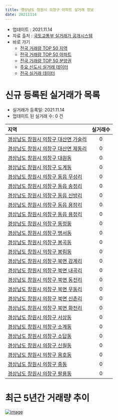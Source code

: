 ```yaml
---
title: 경상남도 창원시 의창구 아파트 실거래 정보
date: 20211114
---
```


* 업데이트 : 2021.11.14
* 자료 출처 : [국토교통부 실거래가 공개시스템](http://rt.molit.go.kr)
* 바로 가기
    * [전국 거래량 TOP 50 지역](https://apt-info.github.io/apt-trade-info/tr)
    * [전국 거래량 TOP 50 아파트](https://apt-info.github.io/apt-trade-info/ta)
    * [전국 거래량 TOP 50 분양권](https://apt-info.github.io/apt-trade-info/tb)
    * [주요 신도시 실거래 데이터](https://apt-info.github.io/apt-trade-info/newtown)
    * [전국 실거래 데이터](https://apt-info.github.io/apt-trade-info/all)



<script async src="https://pagead2.googlesyndication.com/pagead/js/adsbygoogle.js"></script>
<!-- 기본광고 -->
<ins class="adsbygoogle"
     style="display:block"
     data-ad-client="ca-pub-1142216861245946"
     data-ad-slot="4805727019"
     data-ad-format="auto"
     data-full-width-responsive="true"></ins>
<script>
     (adsbygoogle = window.adsbygoogle || []).push({});
</script>


# 신규 등록된 실거래가 목록

* 실거래가 등록일: 2021.11.14
* 업데이트 된 실거래 수: 0 건


|지역|실거래수|
|:---|:---:|
|[경상남도 창원시 의창구 대산면 가술리](https://apt-info.github.io/apt-trade-info/r2492)|0|
|[경상남도 창원시 의창구 대산면 제동리](https://apt-info.github.io/apt-trade-info/r3570)|0|
|[경상남도 창원시 의창구 대원동](https://apt-info.github.io/apt-trade-info/r2481)|0|
|[경상남도 창원시 의창구 도계동](https://apt-info.github.io/apt-trade-info/r2478)|0|
|[경상남도 창원시 의창구 동읍 무성리](https://apt-info.github.io/apt-trade-info/r2493)|0|
|[경상남도 창원시 의창구 동읍 송정리](https://apt-info.github.io/apt-trade-info/r2487)|0|
|[경상남도 창원시 의창구 동읍 신방리](https://apt-info.github.io/apt-trade-info/r2494)|0|
|[경상남도 창원시 의창구 동읍 용잠리](https://apt-info.github.io/apt-trade-info/r2489)|0|
|[경상남도 창원시 의창구 동읍 용정리](https://apt-info.github.io/apt-trade-info/r2488)|0|
|[경상남도 창원시 의창구 동정동](https://apt-info.github.io/apt-trade-info/r2479)|0|
|[경상남도 창원시 의창구 명서동](https://apt-info.github.io/apt-trade-info/r2482)|0|
|[경상남도 창원시 의창구 봉곡동](https://apt-info.github.io/apt-trade-info/r2484)|0|
|[경상남도 창원시 의창구 봉림동](https://apt-info.github.io/apt-trade-info/r3178)|0|
|[경상남도 창원시 의창구 북면 감계리](https://apt-info.github.io/apt-trade-info/r3313)|0|
|[경상남도 창원시 의창구 북면 내곡리](https://apt-info.github.io/apt-trade-info/r2490)|0|
|[경상남도 창원시 의창구 북면 동전리](https://apt-info.github.io/apt-trade-info/r3409)|0|
|[경상남도 창원시 의창구 북면 무동리](https://apt-info.github.io/apt-trade-info/r3258)|0|
|[경상남도 창원시 의창구 북면 신촌리](https://apt-info.github.io/apt-trade-info/r2491)|0|
|[경상남도 창원시 의창구 북면 화천리](https://apt-info.github.io/apt-trade-info/r2495)|0|
|[경상남도 창원시 의창구 서상동](https://apt-info.github.io/apt-trade-info/r2476)|0|
|[경상남도 창원시 의창구 소계동](https://apt-info.github.io/apt-trade-info/r2480)|0|
|[경상남도 창원시 의창구 소답동](https://apt-info.github.io/apt-trade-info/r2477)|0|
|[경상남도 창원시 의창구 신월동](https://apt-info.github.io/apt-trade-info/r2483)|0|
|[경상남도 창원시 의창구 용호동](https://apt-info.github.io/apt-trade-info/r2485)|0|
|[경상남도 창원시 의창구 중동](https://apt-info.github.io/apt-trade-info/r2496)|0|
|[경상남도 창원시 의창구 팔용동](https://apt-info.github.io/apt-trade-info/r2486)|0|



<script async src="https://pagead2.googlesyndication.com/pagead/js/adsbygoogle.js"></script>
<!-- 기본광고 -->
<ins class="adsbygoogle"
     style="display:block"
     data-ad-client="ca-pub-1142216861245946"
     data-ad-slot="4805727019"
     data-ad-format="auto"
     data-full-width-responsive="true"></ins>
<script>
     (adsbygoogle = window.adsbygoogle || []).push({});
</script>


# 최근 5년간 거래량 추이


<div style="width:100%;">
    <canvas id="deal_progress" height="200"></canvas>
</div>

<script>
new Chart(document.getElementById("deal_progress"), {
    type: 'line',
    data: {
        labels: ['16.01','16.02','16.03','16.04','16.05','16.06','16.07','16.08','16.09','16.10','16.11','16.12','17.01','17.02','17.03','17.04','17.05','17.06','17.07','17.08','17.09','17.10','17.11','17.12','18.01','18.02','18.03','18.04','18.05','18.06','18.07','18.08','18.09','18.10','18.11','18.12','19.01','19.02','19.03','19.04','19.05','19.06','19.07','19.08','19.09','19.10','19.11','19.12','20.01','20.02','20.03','20.04','20.05','20.06','20.07','20.08','20.09','20.10','20.11','20.12','21.01','21.02','21.03','21.04','21.05','21.06','21.07','21.08','21.09','21.10','21.11'],
        datasets: [{
            label: '매매/분양권',
            data: [126,93,155,167,155,119,146,133,150,207,167,118,121,139,172,139,518,462,287,202,161,170,411,221,198,150,184,107,133,93,86,120,155,225,158,134,193,263,271,243,221,220,333,264,258,643,789,391,328,341,194,230,374,797,403,212,305,424,631,414,144,103,160,142,188,156,157,217,331,311,24],
            borderColor: "rgba(66, 133, 243, 1)",
            backgroundColor: "rgba(66, 133, 243, 0.05)",
            borderWidth: 1,
            pointRadius: 0,
            fill: false,
            lineTension: 0
        },{
            label: '전/월세',
            data: [208,147,155,160,143,134,104,134,134,201,187,147,179,226,196,179,188,203,233,210,254,206,279,252,295,227,289,281,262,200,211,162,162,253,236,257,305,232,301,278,247,261,272,276,223,274,317,329,412,462,316,361,358,340,341,280,222,296,258,294,308,230,283,213,303,224,348,285,166,164,30],
            borderColor: "rgba(255, 90, 0, 1)",
            backgroundColor: "rgba(255, 90, 0, 0.05)",
            borderWidth: 1,
            pointRadius: 0,
            fill: false,
            lineTension: 0
        },{
            label: '합계',
            data: [334,240,310,327,298,253,250,267,284,408,354,265,300,365,368,318,706,665,520,412,415,376,690,473,493,377,473,388,395,293,297,282,317,478,394,391,498,495,572,521,468,481,605,540,481,917,1106,720,740,803,510,591,732,1137,744,492,527,720,889,708,452,333,443,355,491,380,505,502,497,475,54],
            borderColor: "rgba(0, 0, 0, 1)",
            backgroundColor: "rgba(0, 0, 0, 0.03)",
            borderWidth: 0.1,
            pointRadius: 0,
            fill: true,
            lineTension: 0
        }
        ]
    },
    options: {
        responsive: true,
        title: {
            display: false
        },
        tooltips: {
            mode: 'index',
            intersect: false
        },
        hover: {
            mode: 'nearest',
            intersect: true
        },
        scales: {
            xAxes: [{
                display: true,
                scaleLabel: {
                    display: true,
                    labelString: '년/월'
                }
            }],
            yAxes: [{
                display: true,
                ticks: {
                    suggestedMin: 0,
                },
                scaleLabel: {
                    display: true,
                    labelString: '실거래 수'
                }
            }]
        }
    }
});

</script>


[![image](https://apt-info.github.io/images/2020-01-03-apt-trade-info/1024x500.png)](https://play.google.com/store/apps/details?id=com.aptinfo.apttradeinfo)

